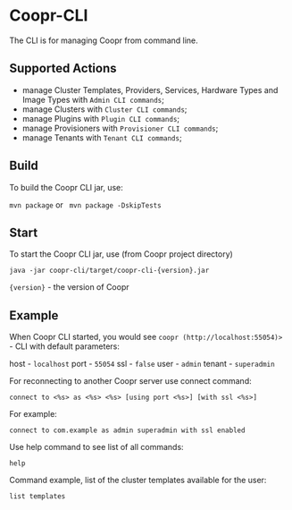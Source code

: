 Coopr-CLI
==================

The CLI is for managing Coopr from command line.

## Supported Actions

 - manage Cluster Templates, Providers, Services, Hardware Types and Image Types with ```Admin CLI commands```;
 - manage Clusters with ```Cluster CLI commands```;
 - manage Plugins with ```Plugin CLI commands```;
 - manage Provisioners with ```Provisioner CLI commands```;
 - manage Tenants with ```Tenant CLI commands```; 

## Build
 
 To build the Coopr CLI jar, use:
 
 ```mvn package``` or ``` mvn package -DskipTests```

## Start

 To start the Coopr CLI jar, use  (from Coopr project directory)
 
 ```java -jar coopr-cli/target/coopr-cli-{version}.jar```
 
 ```{version}``` - the version of Coopr    
       
## Example
   
 When Coopr CLI started, you would see ```coopr (http://localhost:55054)> ``` - CLI with default parameters: 
 
  host - ```localhost```
  port - ```55054```
  ssl - ```false```
  user - ```admin```
  tenant - ```superadmin```
  
 For reconnecting to another Coopr server use connect command:
 
 ```connect to <%s> as <%s> <%s> [using port <%s>] [with ssl <%s>]```
 
 For example:
 
 ```connect to com.example as admin superadmin with ssl enabled```
 
 Use help command to see list of all commands:
  
 ```help```
 
 Command example, list of the cluster templates available for the user: 
 
 ```list templates```
 